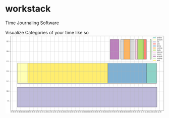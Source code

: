 # workstack

Time Journaling Software

Visualize Categories of your time like so
![stack graph](.github/graph.png)